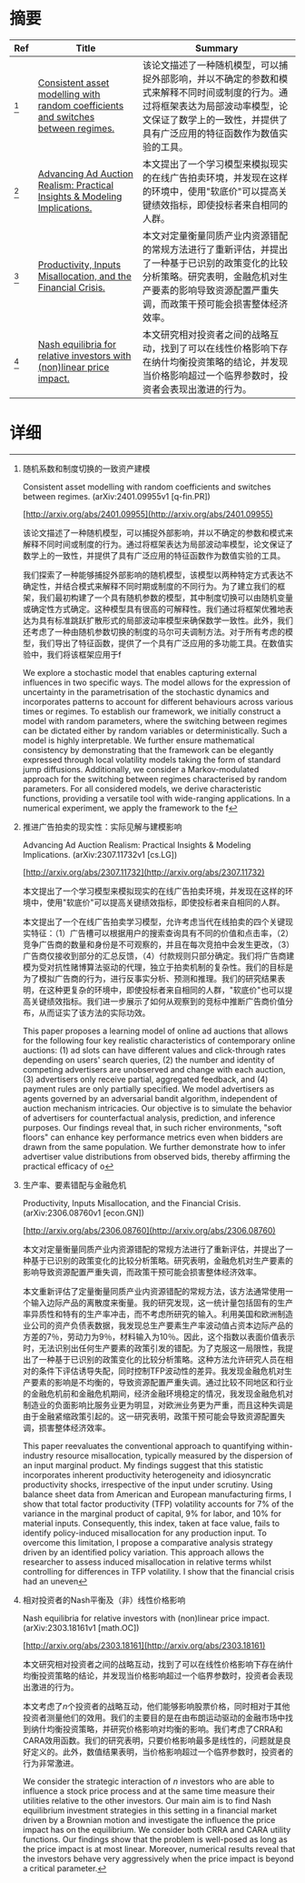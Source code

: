 # 摘要

| Ref | Title | Summary |
| --- | --- | --- |
| [^1] | [Consistent asset modelling with random coefficients and switches between regimes.](http://arxiv.org/abs/2401.09955) | 该论文描述了一种随机模型，可以捕捉外部影响，并以不确定的参数和模式来解释不同时间或制度的行为。通过将框架表达为局部波动率模型，论文保证了数学上的一致性，并提供了具有广泛应用的特征函数作为数值实验的工具。 |
| [^2] | [Advancing Ad Auction Realism: Practical Insights & Modeling Implications.](http://arxiv.org/abs/2307.11732) | 本文提出了一个学习模型来模拟现实的在线广告拍卖环境，并发现在这样的环境中，使用"软底价"可以提高关键绩效指标，即使投标者来自相同的人群。 |
| [^3] | [Productivity, Inputs Misallocation, and the Financial Crisis.](http://arxiv.org/abs/2306.08760) | 本文对定量衡量同质产业内资源错配的常规方法进行了重新评估，并提出了一种基于已识别的政策变化的比较分析策略。研究表明，金融危机对生产要素的影响导致资源配置严重失调，而政策干预可能会损害整体经济效率。 |
| [^4] | [Nash equilibria for relative investors with (non)linear price impact.](http://arxiv.org/abs/2303.18161) | 本文研究相对投资者之间的战略互动，找到了可以在线性价格影响下存在纳什均衡投资策略的结论，并发现当价格影响超过一个临界参数时，投资者会表现出激进的行为。 |

# 详细

[^1]: 随机系数和制度切换的一致资产建模

    Consistent asset modelling with random coefficients and switches between regimes. (arXiv:2401.09955v1 [q-fin.PR])

    [http://arxiv.org/abs/2401.09955](http://arxiv.org/abs/2401.09955)

    该论文描述了一种随机模型，可以捕捉外部影响，并以不确定的参数和模式来解释不同时间或制度的行为。通过将框架表达为局部波动率模型，论文保证了数学上的一致性，并提供了具有广泛应用的特征函数作为数值实验的工具。

    

    我们探索了一种能够捕捉外部影响的随机模型，该模型以两种特定方式表达不确定性，并结合模式来解释不同时期或制度的不同行为。为了建立我们的框架，我们最初构建了一个具有随机参数的模型，其中制度切换可以由随机变量或确定性方式确定。这种模型具有很高的可解释性。我们通过将框架优雅地表达为具有标准跳跃扩散形式的局部波动率模型来确保数学一致性。此外，我们还考虑了一种由随机参数切换的制度的马尔可夫调制方法。对于所有考虑的模型，我们导出了特征函数，提供了一个具有广泛应用的多功能工具。在数值实验中，我们将该框架应用于f

    We explore a stochastic model that enables capturing external influences in two specific ways. The model allows for the expression of uncertainty in the parametrisation of the stochastic dynamics and incorporates patterns to account for different behaviours across various times or regimes. To establish our framework, we initially construct a model with random parameters, where the switching between regimes can be dictated either by random variables or deterministically. Such a model is highly interpretable. We further ensure mathematical consistency by demonstrating that the framework can be elegantly expressed through local volatility models taking the form of standard jump diffusions. Additionally, we consider a Markov-modulated approach for the switching between regimes characterised by random parameters. For all considered models, we derive characteristic functions, providing a versatile tool with wide-ranging applications. In a numerical experiment, we apply the framework to the f
    
[^2]: 推进广告拍卖的现实性：实际见解与建模影响

    Advancing Ad Auction Realism: Practical Insights & Modeling Implications. (arXiv:2307.11732v1 [cs.LG])

    [http://arxiv.org/abs/2307.11732](http://arxiv.org/abs/2307.11732)

    本文提出了一个学习模型来模拟现实的在线广告拍卖环境，并发现在这样的环境中，使用"软底价"可以提高关键绩效指标，即使投标者来自相同的人群。

    

    本文提出了一个在线广告拍卖学习模型，允许考虑当代在线拍卖的四个关键现实特征：（1）广告槽可以根据用户的搜索查询具有不同的价值和点击率，（2）竞争广告商的数量和身份是不可观察的，并且在每次竞拍中会发生更改，（3）广告商仅接收到部分的汇总反馈，（4）付款规则只部分确定。我们将广告商建模为受对抗性赌博算法驱动的代理，独立于拍卖机制的复杂性。我们的目标是为了模拟广告商的行为，进行反事实分析、预测和推理。我们的研究结果表明，在这种更复杂的环境中，即使投标者来自相同的人群，"软底价"也可以提高关键绩效指标。我们进一步展示了如何从观察到的竞标中推断广告商价值分布，从而证实了该方法的实际功效。

    This paper proposes a learning model of online ad auctions that allows for the following four key realistic characteristics of contemporary online auctions: (1) ad slots can have different values and click-through rates depending on users' search queries, (2) the number and identity of competing advertisers are unobserved and change with each auction, (3) advertisers only receive partial, aggregated feedback, and (4) payment rules are only partially specified. We model advertisers as agents governed by an adversarial bandit algorithm, independent of auction mechanism intricacies. Our objective is to simulate the behavior of advertisers for counterfactual analysis, prediction, and inference purposes. Our findings reveal that, in such richer environments, "soft floors" can enhance key performance metrics even when bidders are drawn from the same population. We further demonstrate how to infer advertiser value distributions from observed bids, thereby affirming the practical efficacy of o
    
[^3]: 生产率、要素错配与金融危机

    Productivity, Inputs Misallocation, and the Financial Crisis. (arXiv:2306.08760v1 [econ.GN])

    [http://arxiv.org/abs/2306.08760](http://arxiv.org/abs/2306.08760)

    本文对定量衡量同质产业内资源错配的常规方法进行了重新评估，并提出了一种基于已识别的政策变化的比较分析策略。研究表明，金融危机对生产要素的影响导致资源配置严重失调，而政策干预可能会损害整体经济效率。

    

    本文重新评估了定量衡量同质产业内资源错配的常规方法，该方法通常使用一个输入边际产品的离散度来衡量。我的研究发现，这一统计量包括固有的生产率异质性和特有的生产率冲击，而不考虑所研究的输入。利用美国和欧洲制造业公司的资产负债表数据，我发现总生产要素生产率波动值占资本边际产品的方差的7％，劳动力为9％，材料输入为10％。因此，这个指数以表面价值表示时，无法识别出任何生产要素的政策引发的错配。为了克服这一局限性，我提出了一种基于已识别的政策变化的比较分析策略。这种方法允许研究人员在相对的条件下评估诱导失配，同时控制TFP波动性的差异。我发现金融危机对生产要素的影响是不均衡的，导致资源配置严重失调。通过比较不同地区和行业的金融危机前和金融危机期间，经济金融环境稳定的情况，我发现金融危机对制造业的负面影响比服务业更为明显，对欧洲业务更为严重，而且这种失调是由于金融紧缩政策引起的。这一研究表明，政策干预可能会导致资源配置失调，损害整体经济效率。

    This paper reevaluates the conventional approach to quantifying within-industry resource misallocation, typically measured by the dispersion of an input marginal product. My findings suggest that this statistic incorporates inherent productivity heterogeneity and idiosyncratic productivity shocks, irrespective of the input under scrutiny. Using balance sheet data from American and European manufacturing firms, I show that total factor productivity (TFP) volatility accounts for 7% of the variance in the marginal product of capital, 9% for labor, and 10% for material inputs. Consequently, this index, taken at face value, fails to identify policy-induced misallocation for any production input. To overcome this limitation, I propose a comparative analysis strategy driven by an identified policy variation. This approach allows the researcher to assess induced misallocation in relative terms whilst controlling for differences in TFP volatility. I show that the financial crisis had an uneven 
    
[^4]: 相对投资者的Nash平衡及（非）线性价格影响

    Nash equilibria for relative investors with (non)linear price impact. (arXiv:2303.18161v1 [math.OC])

    [http://arxiv.org/abs/2303.18161](http://arxiv.org/abs/2303.18161)

    本文研究相对投资者之间的战略互动，找到了可以在线性价格影响下存在纳什均衡投资策略的结论，并发现当价格影响超过一个临界参数时，投资者会表现出激进的行为。

    

    本文考虑了$n$个投资者的战略互动，他们能够影响股票价格，同时相对于其他投资者测量他们的效用。我们的主要目的是在由布朗运动驱动的金融市场中找到纳什均衡投资策略，并研究价格影响对均衡的影响。我们考虑了CRRA和CARA效用函数。我们的研究表明，只要价格影响最多是线性的，问题就是良好定义的。此外，数值结果表明，当价格影响超过一个临界参数时，投资者的行为非常激进。

    We consider the strategic interaction of $n$ investors who are able to influence a stock price process and at the same time measure their utilities relative to the other investors. Our main aim is to find Nash equilibrium investment strategies in this setting in a financial market driven by a Brownian motion and investigate the influence the price impact has on the equilibrium. We consider both CRRA and CARA utility functions. Our findings show that the problem is well-posed as long as the price impact is at most linear. Moreover, numerical results reveal that the investors behave very aggressively when the price impact is beyond a critical parameter.
    

